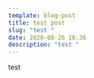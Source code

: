 ```yaml
---
template: blog-post
title: test post
slug: "test "
date: 2020-08-26 16:38
description: "test "
---
```

test 